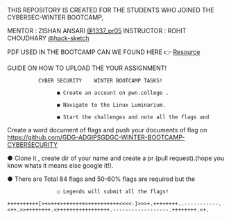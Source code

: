 THIS REPOSITORY IS CREATED FOR THE STUDENTS WHO JOINED THE CYBERSEC-WINTER BOOTCAMP, 


MENTOR     : ZISHAN ANSARI    [@1337_pr05](https://github.com/1337-pr05)
INSTRUCTOR : ROHIT CHOUDHARY [@hack-sketch](https://github.com/hack-sketch)

PDF USED IN THE BOOTCAMP CAN WE FOUND HERE 👉
[Resource](https://github.com/1337-H4K3R5/BASIC_LINUX_RESOURCE)

GUIDE ON HOW TO UPLOAD THE YOUR ASSIGNMENT!

              CYBER SECURITY    WINTER BOOTCAMP TASKS!

                    ● Create an account on pwn.college .

                    ● Navigate to the Linux Luminarium.

                    ● Start the challenges and note all the flags and

Create a word document of flags and push your documents of flag on https://github.com/GDG-ADGIPSGDGC-WINTER-BOOTCAMP-CYBERSECURITY

● Clone it , create dir of your name and create a pr (pull
request).(hope you know whats it means else google
it!).

● There are Total 84 flags and 50-60% flags are required
but the

                    ○ Legends will submit all the flags!

`++++++++++[>+>+++>+++++++>++++++++++<<<<-]>>>+.++++++++..-----------.<++.>>++++++++.<+++++++++++++++++.------------------.++++++++.<+.`



